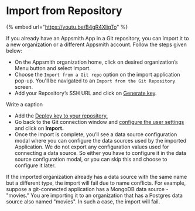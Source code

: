 # Import from Repository



{% embed url="https://youtu.be/B4gR4XligTo" %}

​If you already have an Appsmith App in a Git repository, you can import it to a new organization or a different Appsmith account. Follow the steps given below:

* On the Appsmith organization home, click on desired organization’s Menu button and select Import.
* Choose the `Import from a Git repo` option on the import application pop-up. You'll be navigated to an `Import from the Git Repository` screen.
* Add your Repository’s SSH URL and click on [Generate key](connecting-to-git-repository.md#generating-a-deploy-key).

​Write a caption​

* Add the [Deploy key to your repository.](connecting-to-git-repository.md#adding-the-deploy-key-in-the-repository)​
* Go back to the Git connection window and [configure the user settings](connecting-to-git-repository.md#user-configurations) and click on **Import.**
* Once the import is complete, you’ll see a data source configuration modal where you can configure the data sources used by the imported Application. We do not export any configuration values used for connecting a data source. So either you have to configure it in the data source configuration modal, or you can skip this and choose to configure it later.

If the imported organization already has a data source with the same name but a different type, the import will fail due to name conflicts. For example, suppose a git-connected application has a MongoDB data source - "movies." You are importing it to an organization that has a Postgres data source also named "movies". In such a case, the import will fail.
